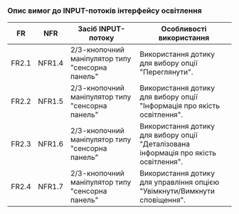 ### Опис вимог до INPUT-потоків інтерфейсу освітлення

| FR    | NFR   | Засіб INPUT-потоку                               | Особливості використання                                                                    |
|-------|-------|--------------------------------------------------|---------------------------------------------------------------------------------------------|
| FR2.1 | NFR1.4| 2/3-кнопочний маніпулятор типу "сенсорна панель"| Використання дотику для вибору опції "Переглянути".                                      |
| FR2.2 | NFR1.5| 2/3-кнопочний маніпулятор типу "сенсорна панель"| Використання дотику для вибору опції "Інформація про якість освітлення".                   |
| FR2.3 | NFR1.6| 2/3-кнопочний маніпулятор типу "сенсорна панель"| Використання дотику для вибору опції "Деталізована інформація про якість освітлення".      |
| FR2.4 | NFR1.7| 2/3-кнопочний маніпулятор типу "сенсорна панель"| Використання дотику для управління опцією "Увімкнути/Вимкнути сповіщення".                |

